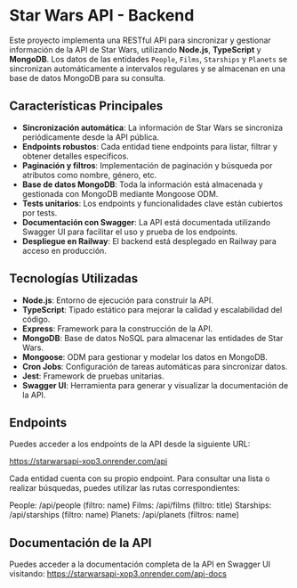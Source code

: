 # Star Wars API - Backend

Este proyecto implementa una RESTful API para sincronizar y gestionar información de la API de Star Wars, utilizando **Node.js**, **TypeScript** y **MongoDB**. Los datos de las entidades `People`, `Films`, `Starships` y `Planets` se sincronizan automáticamente a intervalos regulares y se almacenan en una base de datos MongoDB para su consulta.

## Características Principales

- **Sincronización automática**: La información de Star Wars se sincroniza periódicamente desde la API pública.
- **Endpoints robustos**: Cada entidad tiene endpoints para listar, filtrar y obtener detalles específicos.
- **Paginación y filtros**: Implementación de paginación y búsqueda por atributos como nombre, género, etc.
- **Base de datos MongoDB**: Toda la información está almacenada y gestionada con MongoDB mediante Mongoose ODM.
- **Tests unitarios**: Los endpoints y funcionalidades clave están cubiertos por tests.
- **Documentación con Swagger**: La API está documentada utilizando Swagger UI para facilitar el uso y prueba de los endpoints.
- **Despliegue en Railway**: El backend está desplegado en Railway para acceso en producción.

## Tecnologías Utilizadas

- **Node.js**: Entorno de ejecución para construir la API.
- **TypeScript**: Tipado estático para mejorar la calidad y escalabilidad del código.
- **Express**: Framework para la construcción de la API.
- **MongoDB**: Base de datos NoSQL para almacenar las entidades de Star Wars.
- **Mongoose**: ODM para gestionar y modelar los datos en MongoDB.
- **Cron Jobs**: Configuración de tareas automáticas para sincronizar datos.
- **Jest**: Framework de pruebas unitarias.
- **Swagger UI**: Herramienta para generar y visualizar la documentación de la API.

## Endpoints

Puedes acceder a los endpoints de la API desde la siguiente URL:

https://starwarsapi-xop3.onrender.com/api

Cada entidad cuenta con su propio endpoint. Para consultar una lista o realizar búsquedas, puedes utilizar las rutas correspondientes:

People: /api/people (filtro: name)
Films: /api/films (filtro: title)
Starships: /api/starships (filtro: name)
Planets: /api/planets (filtros: name)


## Documentación de la API
Puedes acceder a la documentación completa de la API en Swagger UI visitando:
https://starwarsapi-xop3.onrender.com/api-docs
